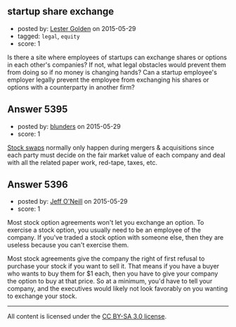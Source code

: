 ## startup share exchange

- posted by: [Lester Golden](https://stackexchange.com/users/6384641/lester-golden) on 2015-05-29
- tagged: `legal`, `equity`
- score: 1

<p>Is there a site where employees of startups can exchange shares or options in each other's companies?  If not, what legal obstacles would prevent them from doing so if no money is changing hands? Can a startup employee's employer legally prevent the employee from exchanging his shares or options with a counterparty in another firm?</p>



## Answer 5395

- posted by: [blunders](https://stackexchange.com/users/216182/blunders) on 2015-05-29
- score: 1

<p><a href="http://en.m.wikipedia.org/wiki/Stock_swap" rel="nofollow">Stock swaps</a> normally only happen during mergers &amp; acquisitions since each party must decide on the fair market value of each company and deal with all the related paper work, red-tape, taxes, etc.</p>



## Answer 5396

- posted by: [Jeff O'Neill](https://stackexchange.com/users/46273/jeff-o-neill) on 2015-05-29
- score: 1

<p>Most stock option agreements won't let you exchange an option.  To exercise a stock option, you usually need to be an employee of the company.  If you've traded a stock option with someone else, then they are useless because you can't exercise them.</p>

<p>Most stock agreements give the company the right of first refusal to purchase your stock if you want to sell it.  That means if you have a buyer who wants to buy them for $1 each, then you have to give your company the option to buy at that price.  So at a minimum, you'd have to tell your company, and the executives would likely not look favorably on you wanting to exchange your stock.</p>




---

All content is licensed under the [CC BY-SA 3.0 license](https://creativecommons.org/licenses/by-sa/3.0/).

